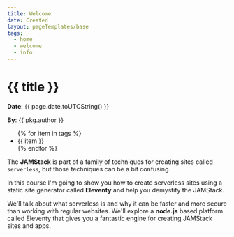 ```yaml
---
title: Welcome
date: Created
layout: pageTemplates/base 
tags:
  - home
  - welcome
  - info
---
```


# {{ title }}
**Date**: {{ page.date.toUTCString() }}

**By**: {{ pkg.author }}


<ul>
  {% for item in tags %}
  <li>{{ item }}</li>
  {% endfor %}
</ul>


The **JAMStack** is part of a family of techniques for creating sites called `serverless`, but those techniques can be a bit confusing.

In this course I'm going to show you how to create serverless sites using a static site generator called **Eleventy** and help you demystify the JAMStack.

We'll talk about what serverless is and why it can be faster and more secure than working with regular websites. We'll explore a **node.js** based platform called Eleventy that gives you a fantastic engine for creating JAMStack sites and apps.